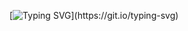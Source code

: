 [![Typing SVG](https://readme-typing-svg.demolab.com?font=Roboto+Mono&pause=1000&color=F722E8&center=true&width=435&lines=Hey!+It's+me+Marcelo!)](https://git.io/typing-svg)


<!--
**uminocelo/uminocelo** is a ✨ _special_ ✨ repository because its `README.md` (this file) appears on your GitHub profile.

Here are some ideas to get you started:

- 🔭 I’m currently working on ...
- 🌱 I’m currently learning ...
- 👯 I’m looking to collaborate on ...
- 🤔 I’m looking for help with ...
- 💬 Ask me about ...
- 📫 How to reach me: ...
- 😄 Pronouns: ...
- ⚡ Fun fact: ...
-->
